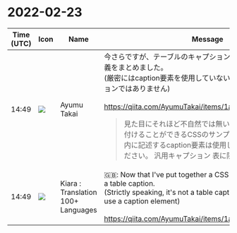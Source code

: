 # 2022-02-23

|Time (UTC)|Icon|Name|Message|
|---|---|---|---|
|14:49|![](https://avatars.slack-edge.com/2021-11-13/2734732574129_8d1b9fea40457c8d0a44_72.png)|Ayumu Takai|今さらですが、テーブルのキャプションのように表示するCSS定義をまとめました。<br>(厳密にはcaption要素を使用していないためテーブルのキャプションではありません)<br><br><https://qiita.com/AyumuTakai/items/1a599bb8db578c9f9948><br><blockquote>見た目にそれほど不自然では無い形で表にキャプションを付けることができるCSSのサンプルです。 本来のtable要素内に記述するcaption要素は使用していないので注意してください。 汎用キャプション 表に限らず使えるキャプシ...</blockquote>|
|14:49|![](https://avatars.slack-edge.com/2021-08-02/2324149410423_2aa7423c4133ecb9f168_72.png)|Kiara : Translation 100+ Languages|🇬🇧: Now that I've put together a CSS definition that looks like a table caption.<br>(Strictly speaking, it's not a table caption because it doesn't use a caption element)<br><br><https://qiita.com/AyumuTakai/items/1a599bb8db578c9f9948>|
